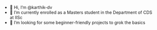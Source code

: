 - 👋 Hi, I’m @karthik-dv
- 🌱 I’m currently enrolled as a Masters student in the Department of CDS at IISc
- 👀 I’m looking for some beginner-friendly projects to grok the basics
<!--- - 👀 I’m interested in ...
- 🌱 I’m currently learning ...
- 💞️ I’m looking to collaborate on ...
- 📫 How to reach me ...
- 😄 Pronouns: ...
- ⚡ Fun fact: ... --->

<!---
karthik-dv/karthik-dv is a ✨ special ✨ repository because its `README.md` (this file) appears on your GitHub profile.
You can click the Preview link to take a look at your changes.
--->
